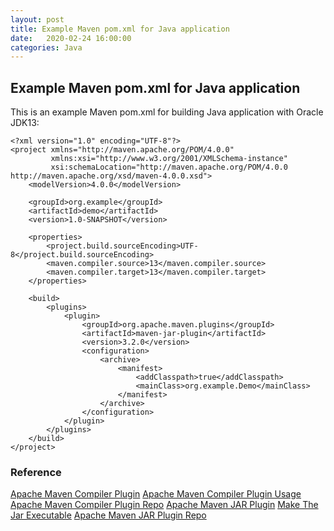 ```yaml
---
layout: post
title: Example Maven pom.xml for Java application
date:   2020-02-24 16:00:00
categories: Java
---
```


## Example Maven pom.xml for Java application

This is an example Maven pom.xml for building Java application with Oracle JDK13:

```
<?xml version="1.0" encoding="UTF-8"?>
<project xmlns="http://maven.apache.org/POM/4.0.0"
         xmlns:xsi="http://www.w3.org/2001/XMLSchema-instance"
         xsi:schemaLocation="http://maven.apache.org/POM/4.0.0 http://maven.apache.org/xsd/maven-4.0.0.xsd">
    <modelVersion>4.0.0</modelVersion>

    <groupId>org.example</groupId>
    <artifactId>demo</artifactId>
    <version>1.0-SNAPSHOT</version>

    <properties>
        <project.build.sourceEncoding>UTF-8</project.build.sourceEncoding>
        <maven.compiler.source>13</maven.compiler.source>
        <maven.compiler.target>13</maven.compiler.target>
    </properties>

    <build>
        <plugins>
            <plugin>
                <groupId>org.apache.maven.plugins</groupId>
                <artifactId>maven-jar-plugin</artifactId>
                <version>3.2.0</version>
                <configuration>
                    <archive>
                        <manifest>
                            <addClasspath>true</addClasspath>
                            <mainClass>org.example.Demo</mainClass>
                        </manifest>
                    </archive>
                </configuration>
            </plugin>
        </plugins>
    </build>
</project>
```

### Reference
[Apache Maven Compiler Plugin](http://maven.apache.org/plugins/maven-compiler-plugin/index.html)
[Apache Maven Compiler Plugin Usage](http://maven.apache.org/plugins/maven-compiler-plugin/examples/set-compiler-source-and-target.html)
[Apache Maven Compiler Plugin Repo](https://mvnrepository.com/artifact/org.apache.maven.plugins/maven-compiler-plugin)
[Apache Maven JAR Plugin](https://maven.apache.org/plugins/maven-jar-plugin/)
[Make The Jar Executable](http://maven.apache.org/shared/maven-archiver/examples/classpath.html#Make)
[Apache Maven JAR Plugin Repo](https://mvnrepository.com/artifact/org.apache.maven.plugins/maven-jar-plugin)

